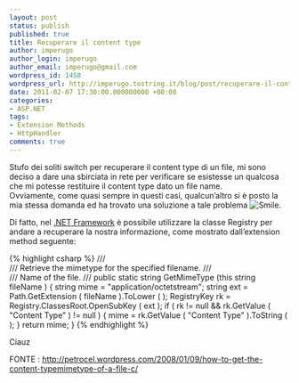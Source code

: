 ```yaml
---
layout: post
status: publish
published: true
title: Recuperare il content type
author: imperugo
author_login: imperugo
author_email: imperugo@gmail.com
wordpress_id: 1458
wordpress_url: http://imperugo.tostring.it/blog/post/recuperare-il-content-type/
date: 2011-02-07 17:30:00.000000000 +00:00
categories:
- ASP.NET
tags:
- Extension Methods
- HttpHandler
comments: true
---
```

<p>Stufo dei soliti switch per recuperare il content type di un file, mi sono deciso a dare una sbirciata in rete per verificare se esistesse un qualcosa che mi potesse restituire il content type dato un file name.    <br />Ovviamente, come quasi sempre in questi casi, qualcun’altro si è posto la mia stessa domanda ed ha trovato una soluzione a tale problema <img style="border-bottom-style: none; border-left-style: none; border-top-style: none; border-right-style: none" class="wlEmoticon wlEmoticon-smile" alt="Smile" src="http://www.tostring.it/UserFiles/imperugo/wlEmoticon-smile_2_2.png" />.</p>  <p>Di fatto, nel <a title=".NET Framework psots" href="http://www.tostring.it/tags/archive/.net" target="_blank">.NET Framework</a> è possibile utilizzare la classe Registry per andare a recuperare la nostra informazione, come mostrato dall’extension method seguente:</p>  {% highlight csharp %}
/// <summary>
///     Retrieve the mimetype for the specified filename.
/// </summary>
/// <param name = "fileName">Name of the file.</param>
/// <returns></returns>
public static string GetMimeType (this string fileName ) {
    string mime = "application/octetstream";
    string ext = Path.GetExtension ( fileName ).ToLower ( );
    RegistryKey rk = Registry.ClassesRoot.OpenSubKey ( ext );
    if ( rk != null && rk.GetValue ( "Content Type" ) != null ) {
        mime = rk.GetValue ( "Content Type" ).ToString ( );
    }
    return mime;
}
{% endhighlight %}
<p>Ciauz</p>

<p>FONTE : <a href="http://petrocel.wordpress.com/2008/01/09/how-to-get-the-content-typemimetype-of-a-file-c/">http://petrocel.wordpress.com/2008/01/09/how-to-get-the-content-typemimetype-of-a-file-c/</a></p>
